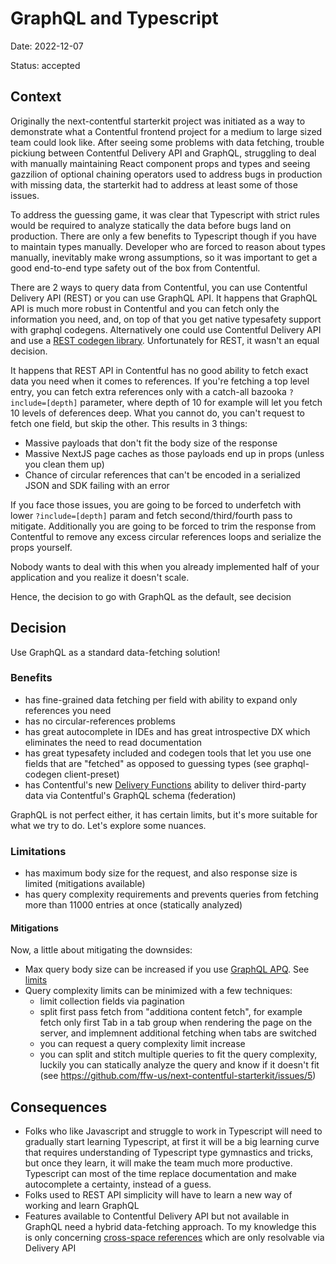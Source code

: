 # GraphQL and Typescript

Date: 2022-12-07

Status: accepted

## Context

Originally the next-contentful starterkit project was initiated as a way to demonstrate what a Contentful frontend project for a medium to large sized team could look like. After seeing some problems with data fetching, trouble pickiung between Contentful Delivery API and GraphQL, struggling to deal with manually maintaining React component props and types and seeing gazzilion of optional chaining operators used to address bugs in production with missing data, the starterkit had to address at least some of those issues.

To address the guessing game, it was clear that Typescript with strict rules would be required to analyze statically the data before bugs land on production. There are only a few benefits to Typescript though if you have to maintain types manually. Developer who are forced to reason about types manually, inevitably make wrong assumptions, so it was important to get a good end-to-end type safety out of the box from Contentful.

There are 2 ways to query data from Contentful, you can use Contentful Delivery API (REST) or you can use GraphQL API. It happens that GraphQL API is much more robust in Contentful and you can fetch only the information you need, and, on top of that you get native typesafety support with graphql codegens. Alternatively one could use Contentful Delivery API and use a [REST codegen library](https://github.com/intercom/contentful-typescript-codegen). Unfortunately for REST, it wasn't an equal decision.

It happens that REST API in Contentful has no good ability to fetch exact data you need when it comes to references. If you're fetching a top level entry, you can fetch extra references only with a catch-all bazooka `?include=[depth]` parameter, where depth of 10 for example will let you fetch 10 levels of deferences deep. What you cannot do, you can't request to fetch one field, but skip the other.
This results in 3 things:
- Massive payloads that don't fit the body size of the response
- Massive NextJS page caches as those payloads end up in props (unless you clean them up)
- Chance of circular references that can't be encoded in a serialized JSON and SDK failing with an error

If you face those issues, you are going to be forced to underfetch with lower `?include=[depth]` param and fetch second/third/fourth pass to mitigate. Additionally you are going to be forced to trim the response from Contentful to remove any excess circular references loops and serialize the props yourself.

Nobody wants to deal with this when you already implemented half of your application and you realize it doesn't scale.

Hence, the decision to go with GraphQL as the default, see decision

## Decision

Use GraphQL as a standard data-fetching solution!

### Benefits
- has fine-grained data fetching per field with ability to expand only references you need
- has no circular-references problems
- has great autocomplete in IDEs and has great introspective DX which eliminates the need to read documentation
- has great typesafety included and codegen tools that let you use one fields that are "fetched" as opposed to guessing types (see graphql-codegen client-preset)
- has Contentful's new [Delivery Functions](https://www.contentful.com/developers/docs/extensibility/app-framework/functions/) ability to deliver third-party data via Contentful's GraphQL schema (federation)

GraphQL is not perfect either, it has certain limits, but it's more suitable for what we try to do. Let's explore some nuances.

### Limitations
- has maximum body size for the request, and also response size is limited (mitigations available)
- has query complexity requirements and prevents queries from fetching more than 11000 entries at once (statically analyzed)

#### Mitigations 
Now, a little about mitigating the downsides:
- Max query body size can be increased if you use [GraphQL APQ](https://www.apollographql.com/docs/apollo-server/performance/apq/). See [limits](https://www.contentful.com/developers/docs/references/graphql/#/introduction/query-size-limits)
- Query complexity limits can be minimized with a few techniques:
  - limit collection fields via pagination
  - split first pass fetch from "additiona content fetch", for example fetch only first Tab in a tab group when rendering the page on the server, and implemnent additional fetching when tabs are switched
  - you can request a query complexity limit increase
  - you can split and stitch multiple queries to fit the query complexity, luckily you can statically analyze the query and know if it doesn't fit (see https://github.com/ffw-us/next-contentful-starterkit/issues/5)
  

## Consequences

- Folks who like Javascript and struggle to work in Typescript will need to gradually start learning Typescript, at first it will be a big learning curve that requires understanding of Typescript type gymnastics and tricks, but once they learn, it will make the team much more productive. Typescript can most of the time replace documentation and make autocomplete a certainty, instead of a guess.
- Folks used to REST API simplicity will have to learn a new way of working and learn GraphQL
- Features available to Contentful Delivery API but not available in GraphQL need a hybrid data-fetching approach. To my knowledge this is only concerning [cross-space references](https://www.contentful.com/help/cross-space-references/) which are only resolvable via Delivery API
